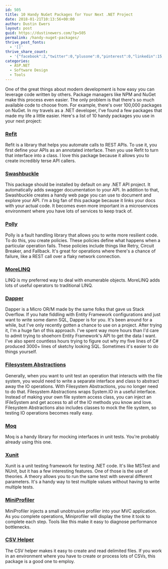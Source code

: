 ```yaml
---
id: 505
title: 10 Handy NuGet Packages for Your Next .NET Project
date: 2018-01-21T10:13:56+00:00
author: Dustin Ewers
layout: post
guid: https://dustinewers.com/?p=505
permalink: /handy-nuget-packages/
thrive_post_fonts:
  - '[]'
thrive_share_count:
  - '{"facebook":2,"twitter":0,"plusone":0,"pinterest":0,"linkedin":15,"total":17,"last_fetch":1516977775,"url":"https://dustinewers.com/handy-nuget-packages/"}'
categories:
  - ASP.NET
  - Software Design
  - Tools
---
```

One of the great things about modern development is how easy you can leverage code written by others. Package managers like NPM and NuGet make this process even easier. The only problem is that there's so much available code to choose from. For example, there's over 100,000 packages on NuGet. In my travels as a .NET developer, I've found a few packages that made my life a little easier. Here's a list of 10 handy packages you use in your next project:
<h3><a href="http://paulcbetts.github.io/refit/" target="_blank" rel="noopener">Refit</a></h3>
Refit is a library that helps you automate calls to REST APIs. To use it, you first define your APIs as an annotated interface. Then you use Refit to turn that interface into a class. I love this package because it allows you to create incredibly terse API callers.
<h3><a href="https://github.com/domaindrivendev/Swashbuckle" target="_blank" rel="noopener">Swashbuckle</a></h3>
This package should be installed by default on any .NET API project. It automatically adds swagger documentation to your API. In addition to that, Swashbuckle creates a handy web page you can use to document and explore your API. I'm a big fan of this package because it links your docs with your actual code. It becomes even more important in a microservices environment where you have lots of services to keep track of.
<h3><a href="http://www.thepollyproject.org/" target="_blank" rel="noopener">Polly</a></h3>
Polly is a fault handling library that allows you to write more resilient code. To do this, you create policies. These policies define what happens when a particular operation fails. These policies include things like Retry, Circuit Breaker, and Fallback. It's great for operations where there's a chance of failure, like a REST call over a flaky network connection.
<h3><a href="https://morelinq.github.io/" target="_blank" rel="noopener">MoreLINQ</a></h3>
LINQ is my preferred way to deal with enumerable objects. MoreLINQ adds lots of useful operators to traditional LINQ.
<h3><a href="https://github.com/StackExchange/Dapper" target="_blank" rel="noopener">Dapper</a></h3>
Dapper is a Micro OR/M made by the same folks that gave us Stack Overflow. If you hate fiddling with Entity Framework configurations and just want to write some damn SQL, Dapper is for you. It's been around for a while, but I've only recently gotten a chance to use on a project. After trying it, I'm a huge fan of this approach. I've spent way more hours than I'd care to admit trying to shoehorn Entity Framework's API to get the data I want. I've also spent countless hours trying to figure out why my five lines of C# produced 3000+ lines of sketchy looking SQL. Sometimes it's easier to do things yourself.
<h3><a href="https://github.com/tathamoddie/System.IO.Abstractions" target="_blank" rel="noopener">Filesystem Abstractions</a></h3>
Generally, when you want to unit test an operation that interacts with the file system, you would need to write a separate interface and class to abstract away the IO operations. With Filesystem Abstractions, you no longer need to do that. Filesystem Abstractions wraps System.IO in a useful interface. Instead of making your own file system access class, you can inject an IFileSystem and get access to all of the IO methods you know and love. Filesystem Abstractions also includes classes to mock the file system, so testing IO operations becomes really easy.
<h3><a href="https://github.com/moq/moq" target="_blank" rel="noopener">Moq</a></h3>
Moq is a handy library for mocking interfaces in unit tests. You're probably already using this one.
<h3><a href="https://xunit.github.io/" target="_blank" rel="noopener">Xunit</a></h3>
Xunit is a unit testing framework for testing .NET code. It's like MSTest and NUnit, but it has a few interesting features. One of those is the use of theories. A theory allows you to run the same test with several different parameters. It's a handy way to test multiple values without having to write multiple tests.
<h3><a href="https://github.com/MiniProfiler/dotnet" target="_blank" rel="noopener">MiniProfiler</a></h3>
MiniProfiler injects a small unobtrusive profiler into your MVC application. As you complete operations, Miniprofiler will display the time it took to complete each step. Tools like this make it easy to diagnose performance bottlenecks.
<h3><a href="https://joshclose.github.io/CsvHelper/" target="_blank" rel="noopener">CSV Helper</a></h3>
The CSV helper makes it easy to create and read delimited files. If you work in an environment where you have to create or process lots of CSVs, this package is a good one to employ.

&nbsp;